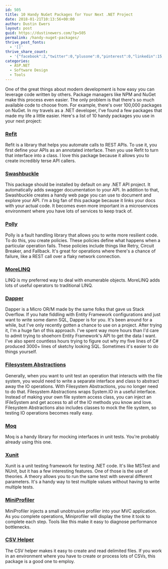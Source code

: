 ```yaml
---
id: 505
title: 10 Handy NuGet Packages for Your Next .NET Project
date: 2018-01-21T10:13:56+00:00
author: Dustin Ewers
layout: post
guid: https://dustinewers.com/?p=505
permalink: /handy-nuget-packages/
thrive_post_fonts:
  - '[]'
thrive_share_count:
  - '{"facebook":2,"twitter":0,"plusone":0,"pinterest":0,"linkedin":15,"total":17,"last_fetch":1516977775,"url":"https://dustinewers.com/handy-nuget-packages/"}'
categories:
  - ASP.NET
  - Software Design
  - Tools
---
```

One of the great things about modern development is how easy you can leverage code written by others. Package managers like NPM and NuGet make this process even easier. The only problem is that there's so much available code to choose from. For example, there's over 100,000 packages on NuGet. In my travels as a .NET developer, I've found a few packages that made my life a little easier. Here's a list of 10 handy packages you use in your next project:
<h3><a href="http://paulcbetts.github.io/refit/" target="_blank" rel="noopener">Refit</a></h3>
Refit is a library that helps you automate calls to REST APIs. To use it, you first define your APIs as an annotated interface. Then you use Refit to turn that interface into a class. I love this package because it allows you to create incredibly terse API callers.
<h3><a href="https://github.com/domaindrivendev/Swashbuckle" target="_blank" rel="noopener">Swashbuckle</a></h3>
This package should be installed by default on any .NET API project. It automatically adds swagger documentation to your API. In addition to that, Swashbuckle creates a handy web page you can use to document and explore your API. I'm a big fan of this package because it links your docs with your actual code. It becomes even more important in a microservices environment where you have lots of services to keep track of.
<h3><a href="http://www.thepollyproject.org/" target="_blank" rel="noopener">Polly</a></h3>
Polly is a fault handling library that allows you to write more resilient code. To do this, you create policies. These policies define what happens when a particular operation fails. These policies include things like Retry, Circuit Breaker, and Fallback. It's great for operations where there's a chance of failure, like a REST call over a flaky network connection.
<h3><a href="https://morelinq.github.io/" target="_blank" rel="noopener">MoreLINQ</a></h3>
LINQ is my preferred way to deal with enumerable objects. MoreLINQ adds lots of useful operators to traditional LINQ.
<h3><a href="https://github.com/StackExchange/Dapper" target="_blank" rel="noopener">Dapper</a></h3>
Dapper is a Micro OR/M made by the same folks that gave us Stack Overflow. If you hate fiddling with Entity Framework configurations and just want to write some damn SQL, Dapper is for you. It's been around for a while, but I've only recently gotten a chance to use on a project. After trying it, I'm a huge fan of this approach. I've spent way more hours than I'd care to admit trying to shoehorn Entity Framework's API to get the data I want. I've also spent countless hours trying to figure out why my five lines of C# produced 3000+ lines of sketchy looking SQL. Sometimes it's easier to do things yourself.
<h3><a href="https://github.com/tathamoddie/System.IO.Abstractions" target="_blank" rel="noopener">Filesystem Abstractions</a></h3>
Generally, when you want to unit test an operation that interacts with the file system, you would need to write a separate interface and class to abstract away the IO operations. With Filesystem Abstractions, you no longer need to do that. Filesystem Abstractions wraps System.IO in a useful interface. Instead of making your own file system access class, you can inject an IFileSystem and get access to all of the IO methods you know and love. Filesystem Abstractions also includes classes to mock the file system, so testing IO operations becomes really easy.
<h3><a href="https://github.com/moq/moq" target="_blank" rel="noopener">Moq</a></h3>
Moq is a handy library for mocking interfaces in unit tests. You're probably already using this one.
<h3><a href="https://xunit.github.io/" target="_blank" rel="noopener">Xunit</a></h3>
Xunit is a unit testing framework for testing .NET code. It's like MSTest and NUnit, but it has a few interesting features. One of those is the use of theories. A theory allows you to run the same test with several different parameters. It's a handy way to test multiple values without having to write multiple tests.
<h3><a href="https://github.com/MiniProfiler/dotnet" target="_blank" rel="noopener">MiniProfiler</a></h3>
MiniProfiler injects a small unobtrusive profiler into your MVC application. As you complete operations, Miniprofiler will display the time it took to complete each step. Tools like this make it easy to diagnose performance bottlenecks.
<h3><a href="https://joshclose.github.io/CsvHelper/" target="_blank" rel="noopener">CSV Helper</a></h3>
The CSV helper makes it easy to create and read delimited files. If you work in an environment where you have to create or process lots of CSVs, this package is a good one to employ.

&nbsp;